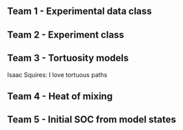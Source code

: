 ## Team 1 - Experimental data class

## Team 2 - Experiment class

## Team 3 - Tortuosity models

Isaac Squires: I love tortuous paths

## Team 4 - Heat of mixing

## Team 5 - Initial SOC from model states
